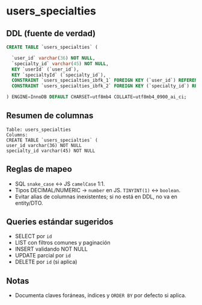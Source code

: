 # users_specialties

## DDL (fuente de verdad)
```sql
CREATE TABLE `users_specialties` (

  `user_id` varchar(36) NOT NULL,
  `specialty_id` varchar(45) NOT NULL,
  KEY `userId` (`user_id`),
  KEY `specialtyId` (`specialty_id`),
  CONSTRAINT `users_specialties_ibfk_1` FOREIGN KEY (`user_id`) REFERENCES `users` (`id`),
  CONSTRAINT `users_specialties_ibfk_2` FOREIGN KEY (`specialty_id`) REFERENCES `specialties` (`id`)

) ENGINE=InnoDB DEFAULT CHARSET=utf8mb4 COLLATE=utf8mb4_0900_ai_ci;
```

## Resumen de columnas
```
Table: users_specialties
Columns:
CREATE TABLE `users_specialties` (
user_id varchar(36) NOT NULL
specialty_id varchar(45) NOT NULL
```

## Reglas de mapeo
- SQL `snake_case` ↔ JS `camelCase` 1:1.
- Tipos DECIMAL/NUMERIC → `number` en JS. `TINYINT(1)` ↔ `boolean`.
- Evitar alias de columnas inexistentes; si no está en DDL, no va en entity/DTO.

## Queries estándar sugeridos
- SELECT por `id`
- LIST con filtros comunes y paginación
- INSERT validando NOT NULL
- UPDATE parcial por `id`
- DELETE por `id` (si aplica)

## Notas
- Documenta claves foráneas, índices y `ORDER BY` por defecto si aplica.
